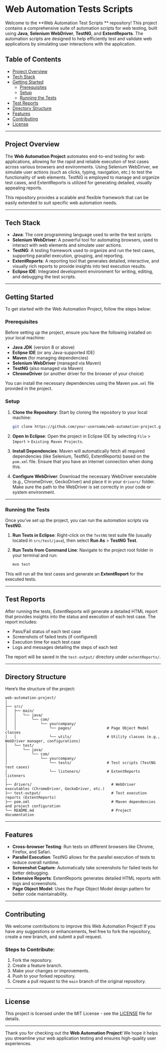 # Web Automation Tests Scripts 

Welcome to the **Web Automation Test Scripts ** repository! This project contains a comprehensive suite of automation scripts for web testing, built using **Java**, **Selenium WebDriver**, **TestNG**, and **ExtentReports**. The automation scripts are designed to help efficiently test and validate web applications by simulating user interactions with the application.

## Table of Contents

- [Project Overview](#project-overview)
- [Tech Stack](#tech-stack)
- [Getting Started](#getting-started)
  - [Prerequisites](#prerequisites)
  - [Setup](#setup)
  - [Running the Tests](#running-the-tests)
- [Test Reports](#test-reports)
- [Directory Structure](#directory-structure)
- [Features](#features)
- [Contributing](#contributing)
- [License](#license)

---

## Project Overview

The **Web Automation Project** automates end-to-end testing for web applications, allowing for the rapid and reliable execution of test cases across various browsers and environments. Using Selenium WebDriver, we simulate user actions (such as clicks, typing, navigation, etc.) to test the functionality of web elements. TestNG is employed to manage and organize test cases, and ExtentReports is utilized for generating detailed, visually appealing reports.

This repository provides a scalable and flexible framework that can be easily extended to suit specific web automation needs.

---

## Tech Stack

- **Java**: The core programming language used to write the test scripts.
- **Selenium WebDriver**: A powerful tool for automating browsers, used to interact with web elements and simulate user actions.
- **TestNG**: A testing framework used to organize and run the test cases, supporting parallel execution, grouping, and reporting.
- **ExtentReports**: A reporting tool that generates detailed, interactive, and visually rich reports to provide insights into test execution results.
- **Eclipse IDE**: Integrated development environment for writing, editing, and debugging the test scripts.

---

## Getting Started

To get started with the Web Automation Project, follow the steps below:

### Prerequisites

Before setting up the project, ensure you have the following installed on your local machine:

- **Java JDK** (version 8 or above)
- **Eclipse IDE** (or any Java-supported IDE)
- **Maven** (for managing dependencies)
- **Selenium WebDriver** (managed via Maven)
- **TestNG** (also managed via Maven)
- **ChromeDriver** (or another driver for the browser of your choice)

You can install the necessary dependencies using the Maven `pom.xml` file provided in the project.

### Setup

1. **Clone the Repository**:
   Start by cloning the repository to your local machine:
   ```bash
   git clone https://github.com/your-username/web-automation-project.git
   ```

2. **Open in Eclipse**:
   Open the project in Eclipse IDE by selecting `File` > `Import` > `Existing Maven Projects`.

3. **Install Dependencies**:
   Maven will automatically fetch all required dependencies (like Selenium, TestNG, ExtentReports) based on the `pom.xml` file. Ensure that you have an internet connection when doing this.

4. **Configure WebDriver**:
   Download the necessary WebDriver executable (e.g., ChromeDriver, GeckoDriver) and place it in your `drivers/` folder. Make sure the path to the WebDriver is set correctly in your code or system environment.

---

### Running the Tests

Once you’ve set up the project, you can run the automation scripts via **TestNG**.

1. **Run Tests in Eclipse**:
   Right-click on the `TestNG` test suite file (usually located in `src/test/java`), then select **Run As** > **TestNG Test**.

2. **Run Tests from Command Line**:
   Navigate to the project root folder in your terminal and run:
   ```bash
   mvn test
   ```

This will run all the test cases and generate an **ExtentReport** for the executed tests.

---

## Test Reports

After running the tests, ExtentReports will generate a detailed HTML report that provides insights into the status and execution of each test case. The report includes:

- Pass/Fail status of each test case
- Screenshots of failed tests (if configured)
- Execution time for each test case
- Logs and messages detailing the steps of each test

The report will be saved in the `test-output/` directory under `extentReports/`.

---

## Directory Structure

Here’s the structure of the project:

```
web-automation-project/
│
├── src/
│   ├── main/
│   │   └── java/
│   │       └── com/
│   │           └── yourcompany/
│   │               └── pages/                # Page Object Model classes
│   │               └── utils/                # Utility classes (e.g., WebDriver manager, configurations)
│   └── test/
│       └── java/
│           └── com/
│               └── yourcompany/
│                   └── tests/                # Test scripts (TestNG test cases)
│                   └── listeners/            # ExtentReports listeners
│
├── drivers/                                    # WebDriver executables (ChromeDriver, GeckoDriver, etc.)
├── test-output/                                # Test execution reports (ExtentReports)
├── pom.xml                                     # Maven dependencies and project configuration
└── README.md                                   # Project documentation
```

---

## Features

- **Cross-browser Testing**: Run tests on different browsers like Chrome, Firefox, and Safari.
- **Parallel Execution**: TestNG allows for the parallel execution of tests to reduce overall runtime.
- **Screenshot Capture**: Automatically take screenshots for failed tests for better debugging.
- **Extensive Reports**: ExtentReports generates detailed HTML reports with logs and screenshots.
- **Page Object Model**: Uses the Page Object Model design pattern for better code maintainability.

---

## Contributing

We welcome contributions to improve this Web Automation Project! If you have any suggestions or enhancements, feel free to fork the repository, create a new branch, and submit a pull request.

### Steps to Contribute:
1. Fork the repository.
2. Create a feature branch.
3. Make your changes or improvements.
4. Push to your forked repository.
5. Create a pull request to the `main` branch of the original repository.

---

## License

This project is licensed under the MIT License - see the [LICENSE](LICENSE) file for details.

---

Thank you for checking out the **Web Automation Project**! We hope it helps you streamline your web application testing and ensures high-quality user experiences.
